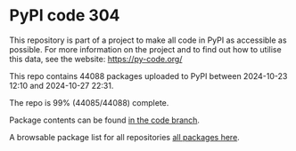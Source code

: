 # PyPI code 304

This repository is part of a project to make all code in PyPI as accessible as possible. For more information 
on the project and to find out how to utilise this data, see the website: https://py-code.org/

This repo contains 44088 packages uploaded to PyPI between 
2024-10-23 12:10 and 2024-10-27 22:31.

The repo is 99% (44085/44088) complete.

Package contents can be found [in the code branch](https://github.com/pypi-data/pypi-mirror-304/tree/code/packages).

A browsable package list for all repositories [all packages here](https://py-code.org/repositories/pypi-mirror-304).


